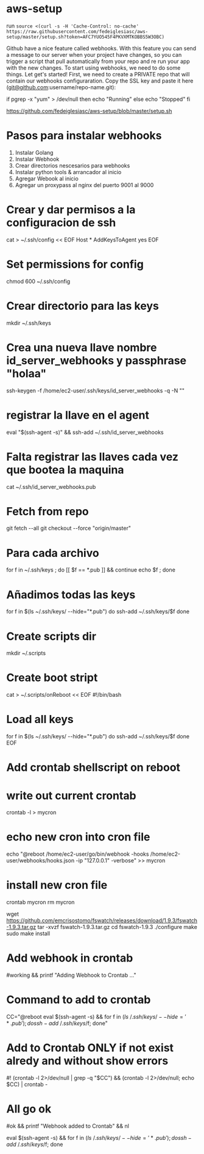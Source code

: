 # aws-setup

run `source <(curl -s -H 'Cache-Control: no-cache' https://raw.githubusercontent.com/fedeiglesiasc/aws-setup/master/setup.sh?token=AFC7YUO545F4PKVXMTKOBBS5W3OBC)`

Github have a nice feature called webhooks. With this feature you can send a 
message to our server when your project have changes, so you can trigger a 
script that pull automatically from your repo and re run your app with the 
new changes. To start using webhooks, we need to do some things. Let get's started!
First, we need to create a PRIVATE repo that will contain our webhooks configuraration.
Copy the SSL key and paste it here (git@github.com:username/repo-name.git): 

if pgrep -x "yum" > /dev/null
then
    echo "Running"
else
    echo "Stopped"
fi



https://github.com/fedeiglesiasc/aws-setup/blob/master/setup.sh

# Pasos para instalar webhooks
  1. Instalar Golang
  2. Instalar Webhook
  3. Crear directorios nescesarios para webhooks
  4. Instalar python tools & arrancador al inicio
  5. Agregar Webook al inicio
  6. Agregar un proxypass al nginx del puerto 9001 al 9000


# Crear y dar permisos a la configuracion de ssh
cat > ~/.ssh/config << EOF
  Host *
    AddKeysToAgent yes
EOF

# Set permissions for config
chmod 600 ~/.ssh/config

# Crear directorio para las keys
mkdir ~/.ssh/keys

# Crea una nueva llave nombre id_server_webhooks y passphrase "holaa"
ssh-keygen -f /home/ec2-user/.ssh/keys/id_server_webhooks -q -N ""

# registrar la llave en el agent
eval "$(ssh-agent -s)" && ssh-add ~/.ssh/id_server_webhooks

# Falta registrar las llaves cada vez que bootea la maquina
cat ~/.ssh/id_server_webhooks.pub

# Fetch from repo
git fetch --all
git checkout --force "origin/master"

# Para cada archivo
for f in ~/.ssh/keys ; do [[ $f == *.pub ]] && continue echo $f ; done

# Añadimos todas las keys
for f in $(ls ~/.ssh/keys/ --hide="*.pub")
do
  ssh-add ~/.ssh/keys/$f
done

# Create scripts dir
mkdir ~/.scripts

# Create boot stript
cat > ~/.scripts/onReboot << EOF
  #!/bin/bash

  # Load all keys
  for f in $(ls ~/.ssh/keys/ --hide="*.pub")
  do
    ssh-add ~/.ssh/keys/$f
  done
EOF

# Add crontab shellscript on reboot
  # write out current crontab
  crontab -l > mycron
  # echo new cron into cron file
  echo "@reboot /home/ec2-user/go/bin/webhook -hooks /home/ec2-user/webhooks/hooks.json -ip "127.0.0.1" -verbose" >> mycron
  # install new cron file
  crontab mycron
  rm mycron


wget https://github.com/emcrisostomo/fswatch/releases/download/1.9.3/fswatch-1.9.3.tar.gz
tar -xvzf fswatch-1.9.3.tar.gz
cd fswatch-1.9.3
./configure
make
sudo make install 

  # Add webhook in crontab
  #working && printf "Adding Webhook to Crontab ..."
  # Command to add to crontab
  CC="@reboot eval \$(ssh-agent -s) && for f in $(ls ~/.ssh/keys/ --hide='*.pub'); do ssh-add ~/.ssh/keys/$f; done"
  # Add to Crontab ONLY if not exist alredy and without show errors
  #! (crontab -l 2>/dev/null | grep -q "$CC") && (crontab -l 2>/dev/null; echo $CC) | crontab -
  # All go ok
  #ok && printf "Webhook added to Crontab" && nl

eval $(ssh-agent -s) && for f in $(ls ~/.ssh/keys/ --hide='*.pub'); do ssh-add ~/.ssh/keys/$f; done